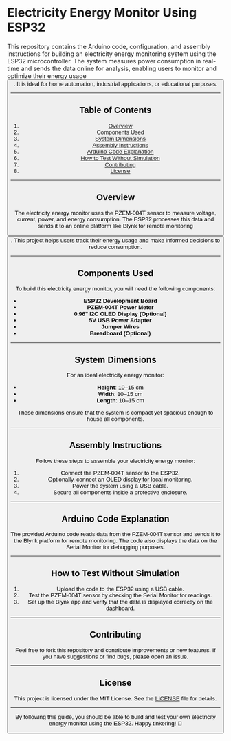 # Electricity Energy Monitor Using ESP32

This repository contains the Arduino code, configuration, and assembly instructions for building an electricity energy monitoring system using the ESP32 microcontroller. The system measures power consumption in real-time and sends the data online for analysis, enabling users to monitor and optimize their energy usage <button class="citation-flag" data-index="1">. It is ideal for home automation, industrial applications, or educational purposes.

---

## Table of Contents
1. [Overview](#overview)
2. [Components Used](#components-used)
3. [System Dimensions](#system-dimensions)
4. [Assembly Instructions](#assembly-instructions)
5. [Arduino Code Explanation](#arduino-code-explanation)
6. [How to Test Without Simulation](#how-to-test-without-simulation)
7. [Contributing](#contributing)
8. [License](#license)

---

## Overview
The electricity energy monitor uses the PZEM-004T sensor to measure voltage, current, power, and energy consumption. The ESP32 processes this data and sends it to an online platform like Blynk for remote monitoring <button class="citation-flag" data-index="4">. This project helps users track their energy usage and make informed decisions to reduce consumption.

---

## Components Used
To build this electricity energy monitor, you will need the following components:
- **ESP32 Development Board**
- **PZEM-004T Power Meter**
- **0.96" I2C OLED Display (Optional)**
- **5V USB Power Adapter**
- **Jumper Wires**
- **Breadboard (Optional)**

---

## System Dimensions
For an ideal electricity energy monitor:
- **Height**: 10–15 cm
- **Width**: 10–15 cm
- **Length**: 10–15 cm

These dimensions ensure that the system is compact yet spacious enough to house all components.

---

## Assembly Instructions
Follow these steps to assemble your electricity energy monitor:
1. Connect the PZEM-004T sensor to the ESP32.
2. Optionally, connect an OLED display for local monitoring.
3. Power the system using a USB cable.
4. Secure all components inside a protective enclosure.

---

## Arduino Code Explanation
The provided Arduino code reads data from the PZEM-004T sensor and sends it to the Blynk platform for remote monitoring. The code also displays the data on the Serial Monitor for debugging purposes.

---

## How to Test Without Simulation
1. Upload the code to the ESP32 using a USB cable.
2. Test the PZEM-004T sensor by checking the Serial Monitor for readings.
3. Set up the Blynk app and verify that the data is displayed correctly on the dashboard.

---

## Contributing
Feel free to fork this repository and contribute improvements or new features. If you have suggestions or find bugs, please open an issue.

---

## License
This project is licensed under the MIT License. See the [LICENSE](LICENSE) file for details.

---

By following this guide, you should be able to build and test your own electricity energy monitor using the ESP32. Happy tinkering! 🚀
